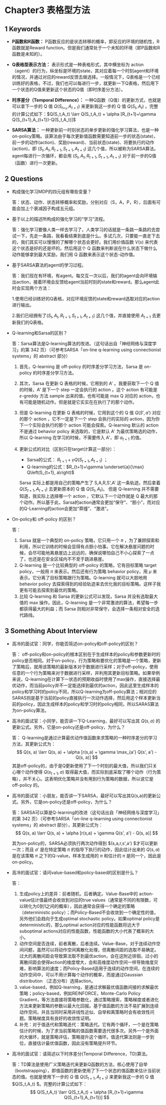 # Chapter3 表格型方法 

## 1 Keywords

- **P函数和R函数：** P函数反应的是状态转移的概率，即反应的环境的随机性，R函数就是Reward function。但是我们通常处于一个未知的环境（即P函数和R函数是未知的）。
- **Q表格型表示方法：** 表示形式是一种表格形式，其中横坐标为 action（agent）的行为，纵坐标是环境的state，其对应着每一个时刻agent和环境的情况，并通过对应的reward反馈去做选择。一般情况下，Q表格是一个已经训练好的表格，不过，我们也可以每进行一步，就更新一下Q表格，然后用下一个状态的Q值来更新这个状态的Q值（即时序差分方法）。
- **时序差分（Temporal Difference）：** 一种Q函数（Q值）的更新方式，也就是可以拿下一步的 Q 值 $Q(S_{t+_1},A_{t+1})$ 来更新我这一步的 Q 值 $Q(S_t,A_t)$ 。完整的计算公式如下：$Q(S_t,A_t) \larr Q(S_t,A_t) + \alpha [R_{t+1}+\gamma Q(S_{t+1},A_{t+1})-Q(S_t,A_t)]$

- **SARSA算法：** 一种更新前一时刻状态的单步更新的强化学习算法，也是一种on-policy策略。该算法由于每次更新值函数需要知道前一步的状态(state)，前一步的动作(action)、奖励(reward)、当前状态(state)、将要执行的动作(action)，即 $(S_{t}, A_{t}, R_{t+1}, S_{t+1}, A_{t+1})$ 这几个值，所以被称为SARSA算法。agent每进行一次循环，都会用 $(S_{t}, A_{t}, R_{t+1}, S_{t+1}, A_{t+1})$ 对于前一步的Q值（函数）进行一次更新。

## 2 Questions

- 构成强化学习MDP的四元组有哪些变量？

  答：状态、动作、状态转移概率和奖励，分别对应（S，A，P，R），后面有可能会加上个衰减因子构成五元组。

- 基于以上的描述所构成的强化学习的“学习”流程。

  答：强化学习要像人类一样去学习了，人类学习的话就是一条路一条路的去尝试一下，先走一条路，我看看结果到底是什么。多试几次，只要能一直走下去的，我们其实可以慢慢的了解哪个状态会更好。我们用价值函数 $V(s)$ 来代表这个状态是好的还是坏的。然后用这个 Q 函数来判断说在什么状态下做什么动作能够拿到最大奖励，我们用 Q 函数来表示这个状态-动作值。

- 基于SARSA算法的agent的学习过程。

  答：我们现在有环境，有agent。每交互一次以后，我们的agent会向环境输出action，接着环境会反馈给agent当前时刻的state和reward。那么agent此时会实现两个方法：
  
  1.使用已经训练好的Q表格，对应环境反馈的state和reward选取对应的action进行输出。
  
  2.我们已经拥有了$(S_{t}, A_{t}, R_{t+1}, S_{t+1}, A_{t+1})$  这几个值，并直接使用 $A_{t+1}$ 去更新我们的Q表格。

- Q-learning和Sarsa的区别？

  答：Sarsa算法是Q-learning算法的改进。（这句话出自「神经网络与深度学习」的第 342 页）（可参考SARSA「on-line q-learning using connectionist systems」的 abstract 部分）

  1. 首先，Q-learning 是 off-policy 的时序差分学习方法，Sarsa 是 on-policy 的时序差分学习方法。

  2. 其次，Sarsa 在更新 Q 表格的时候，它用到的 A' 。我要获取下一个 Q 值的时候，A' 是下一个 step 一定会执行的 action 。这个 action 有可能是 $\varepsilon$-greddy 方法 sample 出来的值，也有可能是 max Q 对应的 action，也有可能是随机动作。但是就是它实实在在执行了的那个动作。

  3. 但是 Q-learning 在更新 Q 表格的时候，它用到这个的 Q 值 $Q(S',a')$ 对应的那个 action ，它不一定是下一个 step 会执行的实际的 action，因为你下一个实际会执行的那个 action 可能会探索。Q-learning 默认的 action 不是通过 behavior policy 来选取的，它是默认 A' 为最优策略选的动作，所以 Q-learning 在学习的时候，不需要传入 A'，即 $a_{t+1}$  的值。

  4. 更新公式的对比（区别只在target计算这一部分）：

     - Sarsa的公式： $R_{t+1}+\gamma Q(S_{t+1}, A_{t+1})$ ；
     - Q-learning的公式：$R_{t+1}+\gamma  \underset{a}{\max} Q\left(S_{t+1}, a\right)$

     Sarsa 实际上都是用自己的策略产生了 S,A,R,S',A' 这一条轨迹。然后拿着 $Q(S_{t+1},A_{t+1})$ 去更新原本的 Q 值 $Q(S_t,A_t)$。 但是 Q-learning 并不需要知道，我实际上选择哪一个 action ，它默认下一个动作就是 Q 最大的那个动作。所以基于此，Sarsa的action通常会更加“保守”、“胆小”，而对应的Q-Learning的action会更加“莽撞”、“激进”。

- On-policy和 off-policy 的区别？

  答：

  1. Sarsa 就是一个典型的 on-policy 策略，它只用一个 $\pi$ ，为了兼顾探索和利用，所以它训练的时候会显得有点胆小怕事。它在解决悬崖问题的时候，会尽可能地离悬崖边上远远的，确保说哪怕自己不小心探索了一点了，也还是在安全区域内不不至于跳进悬崖。
  2. Q-learning 是一个比较典型的 off-policy 的策略，它有目标策略 target policy，一般用 $\pi$ 来表示。然后还有行为策略 behavior policy，用 $\mu$ 来表示。它分离了目标策略跟行为策略。Q-learning 就可以大胆地用 behavior policy 去探索得到的经验轨迹来去优化我的目标策略。这样子我更有可能去探索到最优的策略。
  3. 比较 Q-learning 和 Sarsa 的更新公式可以发现，Sarsa 并没有选取最大值的 max 操作。因此，Q-learning 是一个非常激进的算法，希望每一步都获得最大的利益；而 Sarsa 则相对非常保守，会选择一条相对安全的迭代路线。


## 3 Something About Interview

- 高冷的面试官：同学，你能否简述on-policy和off-policy的区别？

  答： off-policy和on-policy的根本区别在于生成样本的policy和参数更新时的policy是否相同。对于on-policy，行为策略和要优化的策略是一个策略，更新了策略后，就用该策略的最新版本对于数据进行采样；对于off-policy，使用任意的一个行为策略来对于数据进行采样，并利用其更新目标策略。如果举例来说，Q-learning在计算下一状态的预期收益时使用了max操作，直接选择最优动作，而当前policy并不一定能选择到最优的action，因此这里生成样本的policy和学习时的policy不同，所以Q-learning为off-policy算法；相对应的SARAS则是基于当前的policy直接执行一次动作选择，然后用这个样本更新当前的policy，因此生成样本的policy和学习时的policy相同，所以SARAS算法为on-policy算法。

- 高冷的面试官：小同学，能否讲一下Q-Learning，最好可以写出其 $Q(s,a)$ 的更新公式。另外，它是on-policy还是off-policy，为什么？

  答： Q-learning是通过计算最优动作值函数来求策略的一种时序差分的学习方法，其更新公式为：
  $$
  Q(s, a) \larr Q(s, a) + \alpha [r(s,a) + \gamma \max_{a'} Q(s', a') - Q(s, a)]
  $$
  其是off-policy的，由于是Q更新使用了下一个时刻的最大值，所以我们只关心哪个动作使得 $Q(s_{t+1}, a)$ 取得最大值，而实际到底采取了哪个动作（行为策略），并不关心。这表明优化策略并没有用到行为策略的数据，所以说它是 off-policy 的。

- 高冷的面试官：小朋友，能否讲一下SARSA，最好可以写出其Q(s,a)的更新公式。另外，它是on-policy还是off-policy，为什么？

  答：SARSA可以算是Q-learning的改进（这句话出自「神经网络与深度学习」的第 342 页）（可参考SARSA「on-line q-learning using connectionist systems」的 abstract 部分），其更新公式为：
  $$
  Q(s, a) \larr Q(s, a) + \alpha [r(s,a) + \gamma  Q(s', a') - Q(s, a)]
  $$
  

  其为on-policy的，SARSA必须执行两次动作得到 $(s,a,r,s',a') $才可以更新一次；而且 $a'$ 是在特定策略 $\pi$ 的指导下执行的动作，因此估计出来的 $Q(s,a)$ 是在该策略 $\pi$ 之下的Q-value，样本生成用的 $\pi$ 和估计的 $\pi$ 是同一个，因此是on-policy。

- 高冷的面试官：请问value-based和policy-based的区别是什么？

  答：

  1. 生成policy上的差异：前者随机，后者确定。Value-Base中的 action-value估计值最终会收敛到对应的true values（通常是不同的有限数，可以转化为0到1之间的概率），因此通常会获得一个确定的策略（deterministic policy）；而Policy-Based不会收敛到一个确定性的值，另外他们会趋向于生成optimal stochastic policy。如果optimal policy是deterministic的，那么optimal action对应的性能函数将远大于suboptimal actions对应的性能函数，性能函数的大小代表了概率的大小。
  2. 动作空间是否连续，前者离散，后者连续。Value-Base，对于连续动作空间问题，虽然可以将动作空间离散化处理，但离散间距的选取不易确定。过大的离散间距会导致算法取不到最优action，会在这附近徘徊，过小的离散间距会使得action的维度增大，会和高维度动作空间一样导致维度灾难，影响算法的速度；而Policy-Based适用于连续的动作空间，在连续的动作空间中，可以不用计算每个动作的概率，而是通过Gaussian distribution （正态分布）选择action。
  3. value-based，例如Q-learning，是通过求解最优值函数间接的求解最优策略；policy-based，例如REINFORCE，Monte-Carlo Policy Gradient，等方法直接将策略参数化，通过策略搜索，策略梯度或者进化方法来更新策略的参数以最大化回报。基于值函数的方法不易扩展到连续动作空间，并且当同时采用非线性近似、自举和离策略时会有收敛性问题。策略梯度具有良好的收敛性证明。
  4. 补充：对于值迭代和策略迭代：策略迭代。它有两个循环，一个是在策略估计的时候，为了求当前策略的值函数需要迭代很多次。另外一个是外面的大循环，就是策略评估，策略提升这个循环。值迭代算法则是一步到位，直接估计最优值函数，因此没有策略提升环节。

- 高冷的面试官：请简述以下时序差分(Temporal Difference，TD)算法。

  答：TD算法是使用广义策略迭代来更新Q函数的方法，核心使用了自举（bootstrapping），即值函数的更新使用了下一个状态的值函数来估计当前状态的值。也就是使用下一步的 $Q$ 值 $Q(S_{t+1},A_{t+1})$ 来更新我这一步的 Q 值 $Q(S_t,A_t) $。完整的计算公式如下：
  $$
  Q(S_t,A_t) \larr Q(S_t,A_t) + \alpha [R_{t+1}+\gamma Q(S_{t+1},A_{t+1})]
  $$
  

